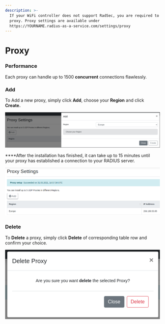 ```yaml
---
description: >-
  If your WiFi controller does not support RadSec, you are required to set up a
  proxy. Proxy settings are available under
  https://YOURNAME.radius-as-a-service.com/settings/proxy
---
```


# Proxy

### Performance 

Each proxy can handle up to 1500 **concurrent** connections flawlessly. 

### Add 

To Add a new proxy, simply click **Add**, choose your **Region** and click **Create.** 

![](../.gitbook/assets/image%20%2844%29.png)

  
****After the installation has finished, it can take up to 15 minutes until your proxy has established a connection to your RADIUS server.

![](../.gitbook/assets/image%20%2842%29.png)

### Delete

To **Delete** a proxy, simply click **Delete** of corresponding table row and confirm your choice. 

![](../.gitbook/assets/image%20%2837%29.png)

